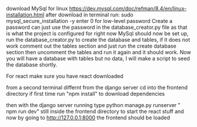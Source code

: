 download MySql 
  for linux https://dev.mysql.com/doc/refman/8.4/en/linux-installation.html
after download in terminal run:
  sudo mysql_secure_installation -y
  enter 0 for low-level password 
  Create a password can just use the password in the database_creator.py file as that is what the project is configured for right now 
  MySql should now be set up, run the database_creator.py to create the database and tables, if it does not work comment out the tables section and just run the create database section then uncomment the tables and run it again and it should work.
  Now you will have a database with tables but no data, I will make a script to seed the database shortly. 

  For react make sure you have react downloaded

  from a second terminal differnt from the django server cd into the frontend directory
  if first time run "npm install" to download dependencies

  then with the django server running type  python manage.py runserver
  " npm run dev" still inside the frontend directory to start the react stuff
  and now by going to http://127.0.0.1:8000 the frontend should be loaded